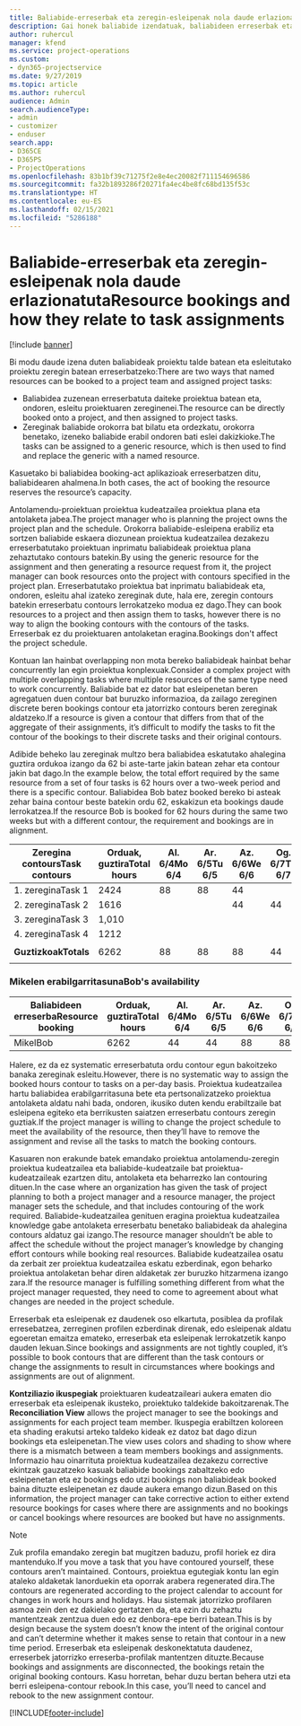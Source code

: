 ```yaml
---
title: Baliabide-erreserbak eta zeregin-esleipenak nola daude erlazionatuta
description: Gai honek baliabide izendatuak, baliabideen erreserbak eta zereginen nola kudeatu eta nola erlazionatzen diren informazioa ematen du.
author: ruhercul
manager: kfend
ms.service: project-operations
ms.custom:
- dyn365-projectservice
ms.date: 9/27/2019
ms.topic: article
ms.author: ruhercul
audience: Admin
search.audienceType:
- admin
- customizer
- enduser
search.app:
- D365CE
- D365PS
- ProjectOperations
ms.openlocfilehash: 83b1bf39c71275f2e8e4ec20082f711154696586
ms.sourcegitcommit: fa32b1893286f20271fa4ec4be8fc68bd135f53c
ms.translationtype: HT
ms.contentlocale: eu-ES
ms.lasthandoff: 02/15/2021
ms.locfileid: "5286188"
---
```

# <a name="resource-bookings-and-how-they-relate-to-task-assignments"></a><span data-ttu-id="c36f8-103">Baliabide-erreserbak eta zeregin-esleipenak nola daude erlazionatuta</span><span class="sxs-lookup"><span data-stu-id="c36f8-103">Resource bookings and how they relate to task assignments</span></span>

[!include [banner](../includes/psa-now-project-operations.md)]

<span data-ttu-id="c36f8-104">Bi modu daude izena duten baliabideak proiektu talde batean eta esleitutako proiektu zeregin batean erreserbatzeko:</span><span class="sxs-lookup"><span data-stu-id="c36f8-104">There are two ways that named resources can be booked to a project team and assigned project tasks:</span></span>

- <span data-ttu-id="c36f8-105">Baliabidea zuzenean erreserbatuta daiteke proiektua batean eta, ondoren, esleitu proiektuaren zereginenei.</span><span class="sxs-lookup"><span data-stu-id="c36f8-105">The resource can be directly booked onto a project, and then assigned to project tasks.</span></span>
- <span data-ttu-id="c36f8-106">Zereginak baliabide orokorra bat bilatu eta ordezkatu, orokorra benetako, izeneko baliabide erabil ondoren bati eslei dakizkioke.</span><span class="sxs-lookup"><span data-stu-id="c36f8-106">The tasks can be assigned to a generic resource, which is then used to find and replace the generic with a named resource.</span></span> 

<span data-ttu-id="c36f8-107">Kasuetako bi baliabidea booking-act aplikazioak erreserbatzen ditu, baliabidearen ahalmena.</span><span class="sxs-lookup"><span data-stu-id="c36f8-107">In both cases, the act of booking the resource reserves the resource’s capacity.</span></span>

<span data-ttu-id="c36f8-108">Antolamendu-proiektuan proiektua kudeatzailea proiektua plana eta antolaketa jabea.</span><span class="sxs-lookup"><span data-stu-id="c36f8-108">The project manager who is planning the project owns the project plan and the schedule.</span></span> <span data-ttu-id="c36f8-109">Orokorra baliabide-esleipena erabiliz eta sortzen baliabide eskaera diozunean proiektua kudeatzailea dezakezu erreserbatutako proiektuan inprimatu baliabideak proiektua plana zehaztutako contours batekin.</span><span class="sxs-lookup"><span data-stu-id="c36f8-109">By using the generic resource for the assignment and then generating a resource request from it, the project manager can book resources onto the project with contours specified in the project plan.</span></span> <span data-ttu-id="c36f8-110">Erreserbatutako proiektua bat inprimatu baliabideak eta, ondoren, esleitu ahal izateko zereginak dute, hala ere, zeregin contours batekin erreserbatu contours lerrokatzeko modua ez dago.</span><span class="sxs-lookup"><span data-stu-id="c36f8-110">They can book resources to a project and then assign them to tasks, however there is no way to align the booking contours with the contours of the tasks.</span></span> <span data-ttu-id="c36f8-111">Erreserbak ez du proiektuaren antolaketan eragina.</span><span class="sxs-lookup"><span data-stu-id="c36f8-111">Bookings don't affect the project schedule.</span></span>

<span data-ttu-id="c36f8-112">Kontuan lan hainbat overlapping non mota bereko baliabideak hainbat behar concurrently lan egin proiektua konplexuak.</span><span class="sxs-lookup"><span data-stu-id="c36f8-112">Consider a complex project with multiple overlapping tasks where multiple resources of the same type need to work concurrently.</span></span> <span data-ttu-id="c36f8-113">Baliabide bat ez dator bat esleipenetan beren agregatuen duen contour bat buruzko informazioa, da zailago zereginen discrete beren bookings contour eta jatorrizko contours beren zereginak aldatzeko.</span><span class="sxs-lookup"><span data-stu-id="c36f8-113">If a resource is given a contour that differs from that of the aggregate of their assignments, it’s difficult to modify the tasks to fit the contour of the bookings to their discrete tasks and their original contours.</span></span>

<span data-ttu-id="c36f8-114">Adibide beheko lau zereginak multzo bera baliabidea eskatutako ahalegina guztira ordukoa izango da 62 bi aste-tarte jakin batean zehar eta contour jakin bat dago.</span><span class="sxs-lookup"><span data-stu-id="c36f8-114">In the example below, the total effort required by the same resource from a set of four tasks is 62 hours over a two-week period and there is a specific contour.</span></span> <span data-ttu-id="c36f8-115">Baliabidea Bob batez booked bereko bi asteak zehar baina contour beste batekin ordu 62, eskakizun eta bookings daude lerrokatzea.</span><span class="sxs-lookup"><span data-stu-id="c36f8-115">If the resource Bob is booked for 62 hours during the same two weeks but with a different contour, the requirement and bookings are in alignment.</span></span>

| <span data-ttu-id="c36f8-116">**Zeregina contours**</span><span class="sxs-lookup"><span data-stu-id="c36f8-116">**Task contours**</span></span>    | <span data-ttu-id="c36f8-117">**Orduak, guztira**</span><span class="sxs-lookup"><span data-stu-id="c36f8-117">**Total hours**</span></span> | <span data-ttu-id="c36f8-118">Al. 6/4</span><span class="sxs-lookup"><span data-stu-id="c36f8-118">Mo 6/4</span></span> | <span data-ttu-id="c36f8-119">Ar. 6/5</span><span class="sxs-lookup"><span data-stu-id="c36f8-119">Tu 6/5</span></span> | <span data-ttu-id="c36f8-120">Az. 6/6</span><span class="sxs-lookup"><span data-stu-id="c36f8-120">We 6/6</span></span> | <span data-ttu-id="c36f8-121">Og. 6/7</span><span class="sxs-lookup"><span data-stu-id="c36f8-121">Th 6/7</span></span> | <span data-ttu-id="c36f8-122">Ol. 6/8</span><span class="sxs-lookup"><span data-stu-id="c36f8-122">Fr 6/8</span></span> | <span data-ttu-id="c36f8-123">Lr. 6/9</span><span class="sxs-lookup"><span data-stu-id="c36f8-123">Sa 6/9</span></span> | <span data-ttu-id="c36f8-124">Ig. 6/10</span><span class="sxs-lookup"><span data-stu-id="c36f8-124">Su 6/10</span></span> | <span data-ttu-id="c36f8-125">Al. 6/11</span><span class="sxs-lookup"><span data-stu-id="c36f8-125">Mo 6/11</span></span> | <span data-ttu-id="c36f8-126">Ar. 6/12</span><span class="sxs-lookup"><span data-stu-id="c36f8-126">Tu 6/12</span></span> | <span data-ttu-id="c36f8-127">Az. 6/13</span><span class="sxs-lookup"><span data-stu-id="c36f8-127">We 6/13</span></span> | <span data-ttu-id="c36f8-128">Og. 6/14</span><span class="sxs-lookup"><span data-stu-id="c36f8-128">Th 6/14</span></span> | <span data-ttu-id="c36f8-129">Ol. 6/15</span><span class="sxs-lookup"><span data-stu-id="c36f8-129">Fr 6/15</span></span> |
|----------------------|-----------------|--------|--------|--------|--------|--------|--------|---------|---------|---------|---------|---------|---------|
| <span data-ttu-id="c36f8-130">1. zeregina</span><span class="sxs-lookup"><span data-stu-id="c36f8-130">Task 1</span></span>               | <span data-ttu-id="c36f8-131">24</span><span class="sxs-lookup"><span data-stu-id="c36f8-131">24</span></span>              | <span data-ttu-id="c36f8-132">8</span><span class="sxs-lookup"><span data-stu-id="c36f8-132">8</span></span>      | <span data-ttu-id="c36f8-133">8</span><span class="sxs-lookup"><span data-stu-id="c36f8-133">8</span></span>      | <span data-ttu-id="c36f8-134">4</span><span class="sxs-lookup"><span data-stu-id="c36f8-134">4</span></span>      |        |        |        |         |         |         | <span data-ttu-id="c36f8-135">4</span><span class="sxs-lookup"><span data-stu-id="c36f8-135">4</span></span>       |         |         |
| <span data-ttu-id="c36f8-136">2. zeregina</span><span class="sxs-lookup"><span data-stu-id="c36f8-136">Task 2</span></span>               | <span data-ttu-id="c36f8-137">16</span><span class="sxs-lookup"><span data-stu-id="c36f8-137">16</span></span>              |        |        | <span data-ttu-id="c36f8-138">4</span><span class="sxs-lookup"><span data-stu-id="c36f8-138">4</span></span>      | <span data-ttu-id="c36f8-139">4</span><span class="sxs-lookup"><span data-stu-id="c36f8-139">4</span></span>      |        |        |         | <span data-ttu-id="c36f8-140">8</span><span class="sxs-lookup"><span data-stu-id="c36f8-140">8</span></span>       |         |         |         |         |
| <span data-ttu-id="c36f8-141">3. zeregina</span><span class="sxs-lookup"><span data-stu-id="c36f8-141">Task 3</span></span>               | <span data-ttu-id="c36f8-142">1,0</span><span class="sxs-lookup"><span data-stu-id="c36f8-142">10</span></span>              |        |        |        |        | <span data-ttu-id="c36f8-143">4</span><span class="sxs-lookup"><span data-stu-id="c36f8-143">4</span></span>      |        |         |         | <span data-ttu-id="c36f8-144">4</span><span class="sxs-lookup"><span data-stu-id="c36f8-144">4</span></span>       |         | <span data-ttu-id="c36f8-145">2</span><span class="sxs-lookup"><span data-stu-id="c36f8-145">2</span></span>       |         |
| <span data-ttu-id="c36f8-146">4. zeregina</span><span class="sxs-lookup"><span data-stu-id="c36f8-146">Task 4</span></span>               | <span data-ttu-id="c36f8-147">12</span><span class="sxs-lookup"><span data-stu-id="c36f8-147">12</span></span>              |        |        |        |        |        |        |         |         |         | <span data-ttu-id="c36f8-148">4</span><span class="sxs-lookup"><span data-stu-id="c36f8-148">4</span></span>       |         | <span data-ttu-id="c36f8-149">8</span><span class="sxs-lookup"><span data-stu-id="c36f8-149">8</span></span>       |
|                      |                 |        |        |        |        |        |        |         |         |         |         |         |         |
| <span data-ttu-id="c36f8-150">**Guztizkoak**</span><span class="sxs-lookup"><span data-stu-id="c36f8-150">**Totals**</span></span>           | <span data-ttu-id="c36f8-151">62</span><span class="sxs-lookup"><span data-stu-id="c36f8-151">62</span></span>              | <span data-ttu-id="c36f8-152">8</span><span class="sxs-lookup"><span data-stu-id="c36f8-152">8</span></span>      | <span data-ttu-id="c36f8-153">8</span><span class="sxs-lookup"><span data-stu-id="c36f8-153">8</span></span>      | <span data-ttu-id="c36f8-154">8</span><span class="sxs-lookup"><span data-stu-id="c36f8-154">8</span></span>      | <span data-ttu-id="c36f8-155">4</span><span class="sxs-lookup"><span data-stu-id="c36f8-155">4</span></span>      | <span data-ttu-id="c36f8-156">4</span><span class="sxs-lookup"><span data-stu-id="c36f8-156">4</span></span>      |        |         | <span data-ttu-id="c36f8-157">8</span><span class="sxs-lookup"><span data-stu-id="c36f8-157">8</span></span>       | <span data-ttu-id="c36f8-158">4</span><span class="sxs-lookup"><span data-stu-id="c36f8-158">4</span></span>       | <span data-ttu-id="c36f8-159">8</span><span class="sxs-lookup"><span data-stu-id="c36f8-159">8</span></span>       | <span data-ttu-id="c36f8-160">2</span><span class="sxs-lookup"><span data-stu-id="c36f8-160">2</span></span>       | <span data-ttu-id="c36f8-161">8</span><span class="sxs-lookup"><span data-stu-id="c36f8-161">8</span></span>       |
|                      |                 |        |        |        |        |        |        |         |         |         |         |

### <a name="bobs-availability"></a><span data-ttu-id="c36f8-162">Mikelen erabilgarritasuna</span><span class="sxs-lookup"><span data-stu-id="c36f8-162">Bob's availability</span></span>
| <span data-ttu-id="c36f8-163">**Baliabideen erreserba**</span><span class="sxs-lookup"><span data-stu-id="c36f8-163">**Resource   booking**</span></span> | <span data-ttu-id="c36f8-164">**Orduak, guztira**</span><span class="sxs-lookup"><span data-stu-id="c36f8-164">**Total hours**</span></span> | <span data-ttu-id="c36f8-165">Al. 6/4</span><span class="sxs-lookup"><span data-stu-id="c36f8-165">Mo 6/4</span></span> | <span data-ttu-id="c36f8-166">Ar. 6/5</span><span class="sxs-lookup"><span data-stu-id="c36f8-166">Tu 6/5</span></span> | <span data-ttu-id="c36f8-167">Az. 6/6</span><span class="sxs-lookup"><span data-stu-id="c36f8-167">We 6/6</span></span> | <span data-ttu-id="c36f8-168">Og. 6/7</span><span class="sxs-lookup"><span data-stu-id="c36f8-168">Th 6/7</span></span> | <span data-ttu-id="c36f8-169">Ol. 6/8</span><span class="sxs-lookup"><span data-stu-id="c36f8-169">Fr 6/8</span></span> | <span data-ttu-id="c36f8-170">Lr. 6/9</span><span class="sxs-lookup"><span data-stu-id="c36f8-170">Sa 6/9</span></span> | <span data-ttu-id="c36f8-171">Ig. 6/10</span><span class="sxs-lookup"><span data-stu-id="c36f8-171">Su 6/10</span></span> | <span data-ttu-id="c36f8-172">Al. 6/11</span><span class="sxs-lookup"><span data-stu-id="c36f8-172">Mo 6/11</span></span> | <span data-ttu-id="c36f8-173">Ar. 6/12</span><span class="sxs-lookup"><span data-stu-id="c36f8-173">Tu 6/12</span></span> | <span data-ttu-id="c36f8-174">Az. 6/13</span><span class="sxs-lookup"><span data-stu-id="c36f8-174">We 6/13</span></span> | <span data-ttu-id="c36f8-175">Og. 6/14</span><span class="sxs-lookup"><span data-stu-id="c36f8-175">Th 6/14</span></span> | <span data-ttu-id="c36f8-176">Ol. 6/15</span><span class="sxs-lookup"><span data-stu-id="c36f8-176">Fr 6/15</span></span> |
|------------------------|-----------------|--------|--------|--------|--------|--------|--------|---------|---------|---------|---------|---------|---------|
| <span data-ttu-id="c36f8-177">Mikel</span><span class="sxs-lookup"><span data-stu-id="c36f8-177">Bob</span></span>                    | <span data-ttu-id="c36f8-178">62</span><span class="sxs-lookup"><span data-stu-id="c36f8-178">62</span></span>              | <span data-ttu-id="c36f8-179">4</span><span class="sxs-lookup"><span data-stu-id="c36f8-179">4</span></span>      | <span data-ttu-id="c36f8-180">4</span><span class="sxs-lookup"><span data-stu-id="c36f8-180">4</span></span>      | <span data-ttu-id="c36f8-181">8</span><span class="sxs-lookup"><span data-stu-id="c36f8-181">8</span></span>      | <span data-ttu-id="c36f8-182">8</span><span class="sxs-lookup"><span data-stu-id="c36f8-182">8</span></span>      | <span data-ttu-id="c36f8-183">8</span><span class="sxs-lookup"><span data-stu-id="c36f8-183">8</span></span>      |        |         | <span data-ttu-id="c36f8-184">4</span><span class="sxs-lookup"><span data-stu-id="c36f8-184">4</span></span>       | <span data-ttu-id="c36f8-185">4</span><span class="sxs-lookup"><span data-stu-id="c36f8-185">4</span></span>       | <span data-ttu-id="c36f8-186">8</span><span class="sxs-lookup"><span data-stu-id="c36f8-186">8</span></span>       | <span data-ttu-id="c36f8-187">8</span><span class="sxs-lookup"><span data-stu-id="c36f8-187">8</span></span>       | <span data-ttu-id="c36f8-188">6</span><span class="sxs-lookup"><span data-stu-id="c36f8-188">6</span></span>       |

<span data-ttu-id="c36f8-189">Halere, ez da ez systematic erreserbatuta ordu contour egun bakoitzeko banaka zereginak esleitu.</span><span class="sxs-lookup"><span data-stu-id="c36f8-189">However, there is no systematic way to assign the booked hours contour to tasks on a per-day basis.</span></span> <span data-ttu-id="c36f8-190">Proiektua kudeatzailea hartu baliabidea erabilgarritasuna bete eta pertsonalizatzeko proiektua antolaketa aldatu nahi bada, ondoren, ikusiko duten kendu erabiltzaile bat esleipena egiteko eta berrikusten saiatzen erreserbatu contours zeregin guztiak.</span><span class="sxs-lookup"><span data-stu-id="c36f8-190">If the project manager is willing to change the project schedule to meet the availability of the resource, then they’ll have to remove the assignment and revise all the tasks to match the booking contours.</span></span>

<span data-ttu-id="c36f8-191">Kasuaren non erakunde batek emandako proiektua antolamendu-zeregin proiektua kudeatzailea eta baliabide-kudeatzaile bat proiektua-kudeatzaileak ezartzen ditu, antolaketa eta beharrezko lan contouring dituen.</span><span class="sxs-lookup"><span data-stu-id="c36f8-191">In the case where an organization has given the task of project planning to both a project manager and a resource manager, the project manager sets the schedule, and that includes contouring of the work required.</span></span> <span data-ttu-id="c36f8-192">Baliabide-kudeatzailea genituen eragina proiektua kudeatzailea knowledge gabe antolaketa erreserbatu benetako baliabideak da ahalegina contours aldatuz gai izango.</span><span class="sxs-lookup"><span data-stu-id="c36f8-192">The resource manager shouldn’t be able to affect the schedule without the project manager’s knowledge by changing effort contours while booking real resources.</span></span> <span data-ttu-id="c36f8-193">Baliabide kudeatzailea osatu da zerbait zer proiektua kudeatzailea eskatu ezberdinak, egon beharko proiektua antolaketan behar diren aldaketak zer buruzko hitzarmena izango zara.</span><span class="sxs-lookup"><span data-stu-id="c36f8-193">If the resource manager is fulfilling something different from what the project manager requested, they need to come to agreement about what changes are needed in the project schedule.</span></span>

<span data-ttu-id="c36f8-194">Erreserbak eta esleipenak ez daudenek oso elkartuta, posiblea da profilak erresebatzea, zerreginen profilen ezberdinak direnak, edo esleipenak aldatu egoeretan emaitza emateko, erreserbak eta esleipenak lerrokatzetik kanpo dauden lekuan.</span><span class="sxs-lookup"><span data-stu-id="c36f8-194">Since bookings and assignments are not tightly coupled, it’s possible to book contours that are different than the task contours or change the assignments to result in circumstances where bookings and assignments are out of alignment.</span></span>

<span data-ttu-id="c36f8-195">**Kontziliazio ikuspegiak** proiektuaren kudeatzaileari aukera ematen dio erreserbak eta esleipenak ikusteko, proiektuko taldekide bakoitzarenak.</span><span class="sxs-lookup"><span data-stu-id="c36f8-195">The **Reconciliation View** allows the project manager to see the bookings and assignments for each project team member.</span></span> <span data-ttu-id="c36f8-196">Ikuspegia erabiltzen koloreen eta shading erakutsi arteko taldeko kideak ez datoz bat dago dizun bookings eta esleipenetan.</span><span class="sxs-lookup"><span data-stu-id="c36f8-196">The view uses colors and shading to show where there is a mismatch between a team members bookings and assignments.</span></span> <span data-ttu-id="c36f8-197">Informazio hau oinarrituta proiektua kudeatzailea dezakezu corrective ekintzak gauzatzeko kasuak baliabide bookings zabaltzeko edo esleipenetan eta ez bookings edo utzi bookings non baliabideak booked baina dituzte esleipenetan ez daude aukera emango dizun.</span><span class="sxs-lookup"><span data-stu-id="c36f8-197">Based on this information, the project manager can take corrective action to either extend resource bookings for cases where there are assignments and no bookings or cancel bookings where resources are booked but have no assignments.</span></span>

> [!NOTE]
> <span data-ttu-id="c36f8-198">Zuk profila emandako zeregin bat mugitzen baduzu, profil horiek ez dira mantenduko.</span><span class="sxs-lookup"><span data-stu-id="c36f8-198">If you move a task that you have contoured yourself, these contours aren’t maintained.</span></span> <span data-ttu-id="c36f8-199">Contours, proiektua egutegiak kontu lan egin ataleko aldaketak lanorduekin eta oporrak arabera regenerated dira.</span><span class="sxs-lookup"><span data-stu-id="c36f8-199">The contours are regenerated according to the project calendar to account for changes in work hours and holidays.</span></span> <span data-ttu-id="c36f8-200">Hau sistemak jatorrizko profilaren asmoa zein den ez dakielako gertatzen da, eta ezin du zehaztu mantentzeak zentzua duen edo ez denbora-epe berri batean.</span><span class="sxs-lookup"><span data-stu-id="c36f8-200">This is by design because the system doesn’t know the intent of the original contour and can’t determine whether it makes sense to retain that contour in a new time period.</span></span> <span data-ttu-id="c36f8-201">Erreserbak eta esleipenak deskonektatuta daudenez, erreserbek jatorrizko erreserba-profilak mantentzen dituzte.</span><span class="sxs-lookup"><span data-stu-id="c36f8-201">Because bookings and assignments are disconnected, the bookings retain the original booking contours.</span></span> <span data-ttu-id="c36f8-202">Kasu horretan, behar duzu bertan behera utzi eta berri esleipena-contour rebook.</span><span class="sxs-lookup"><span data-stu-id="c36f8-202">In this case, you’ll need to cancel and rebook to the new assignment contour.</span></span>



[!INCLUDE[footer-include](../includes/footer-banner.md)]
